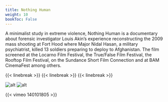 ```yaml
---
title: Nothing Human
weight: 10
bookToc: False
---
```

A minimalist study in extreme violence, Nothing Human is a documentary about forensic investigator Louis Akin’s experience reconstructing the 2009 mass shooting at Fort Hood where Major Nidal Hasan, a military psychiatrist, killed 13 soldiers preparing to deploy to Afghanistan. The film screened at the Locarno Film Festival, the True/False Film Festival, the Rooftop Film Festival, on the Sundance Short Film Connection and at BAM CinemaFest among others.

{{< linebreak >}}
{{< linebreak >}}
{{< linebreak >}}


![alt](/NH/NH2.jpg)
![alt](/NH/NH1.jpeg)

{{< vimeo 140101805 >}}


